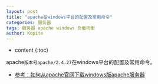 ```yaml
---
layout: post
title: "apache在windows平台的配置及常用命令"
categories: 服务器
tags: 服务器 apache windows 负载均衡
author: Kopite
---
```


* content
{:toc}


apache`版本号apache/2.4.27`在windows平台的配置及常用命令。


* [参考：如何从apache官网下载windows版apache服务器](https://jingyan.baidu.com/article/29697b912f6539ab20de3cf8.html)